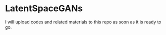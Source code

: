 # LatentSpaceGANs

I will upload codes and related materials to this repo as soon as it is ready to go.
